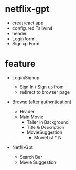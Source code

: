 # netflix-gpt

- creat react app
- configured Tailwind
- header
- Login form
- Sign up Form

# feature

- Login/Signup
  - Sign In / Sign up from
  - redirect to browser page
- Browse (after authentication)

  - Header
  - Main Movie
    - Tailer in Background
    - Title & Description
    - MovieSuggestion
      - MovieList \* N

- NetflixGpt
  - Search Bar
  - Movie Suggestion
